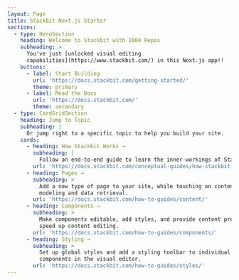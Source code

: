 ```yaml
---
layout: Page
title: Stackbit Next.js Starter
sections:
  - type: HeroSection
    heading: Welcome to Stackbit with 1004 Repos
    subheading: >
      You've just [unlocked visual editing
      capabilities](https://www.stackbit.com/) in this Next.js app!!
    buttons:
      - label: Start Building
        url: 'https://docs.stackbit.com/getting-started/'
        theme: primary
      - label: Read the Docs
        url: 'https://docs.stackbit.com/'
        theme: secondary
  - type: CardGridSection
    heading: Jump to Topic
    subheading: |
      Or jump right to a specific topic to help you build your site.
    cards:
      - heading: How Stackbit Works →
        subheading: |
          Follow an end-to-end guide to learn the inner-workings of Stackbit.
        url: 'https://docs.stackbit.com/conceptual-guides/how-stackbit-works/'
      - heading: Pages →
        subheading: >
          Add a new type of page to your site, while touching on content
          modeling and data retrieval.
        url: 'https://docs.stackbit.com/how-to-guides/content/'
      - heading: Components →
        subheading: >
          Make components editable, add styles, and provide content presets to
          speed up content editing.
        url: 'https://docs.stackbit.com/how-to-guides/components/'
      - heading: Styling →
        subheading: >
          Set up global styles and add a styling toolbar to individual
          components in the visual editor.
        url: 'https://docs.stackbit.com/how-to-guides/styles/'
---
```

